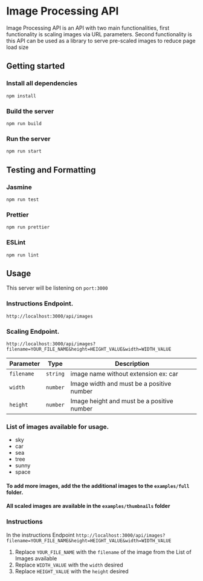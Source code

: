 # Image Processing API

Image Processing API is an API with two main functionalities, first functionality is scaling images via URL parameters. Second functionality is this API can be used as a library to serve pre-scaled images to reduce page load size

## Getting started

### Install all dependencies

```
npm install
```

### Build the server

```
npm run build
```

### Run the server

```
npm run start
```

## Testing and Formatting

### Jasmine

```
npm run test
```

### Prettier

```
npm run prettier
```

### ESLint

```
npm run lint
```

## Usage

This server will be listening on `port:3000`

### Instructions Endpoint.

`http://localhost:3000/api/images`

### Scaling Endpoint.

`http://localhost:3000/api/images?filename=YOUR_FILE_NAME&height=HEIGHT_VALUE&width=WIDTH_VALUE`

| Parameter  | Type     | Description                                |
| ---------- | -------- | ------------------------------------------ |
| `filename` | `string` | image name without extension ex: car       |
| `width`    | `number` | Image width and must be a positive number  |
| `height`   | `number` | Image height and must be a positive number |

### List of images available for usage.

- sky
- car
- sea
- tree
- sunny
- space

#### To add more images, add the the additional images to the `examples/full` folder.

#### All scaled images are available in the `examples/thumbnails` folder

### Instructions

In the instructions Endpoint `http://localhost:3000/api/images?filename=YOUR_FILE_NAME&height=HEIGHT_VALUE&width=WIDTH_VALUE`

1. Replace `YOUR_FILE_NAME` with the `filename` of the image from the List of Images available
2. Replace `WIDTH_VALUE` with the `width` desired
3. Replace `HEIGHT_VALUE` with the `height` desired
